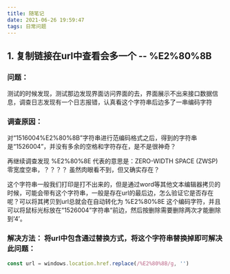 ```yaml
---
title: 随笔记
date: 2021-06-26 19:59:47
tags: 日常问题
---
```


## 1. 复制链接在url中查看会多一个 -- %E2%80%8B

### 问题： 
  测试的时候发现，测试那边发现界面访问界面的去，界面展示不出来接口数据信息，调查日志发现有一个日志报错，认真看这个字符串后边多了一串编码字符
 
### 调查原因：
  对“1516004%E2%80%8B”字符串进行范编码格式之后，得到的字符串是“1526004​”，并没有多余的空格和字符存在，是不是很神奇？

  再继续调查发现 %E2%80%8E 代表的意思是：ZERO-WIDTH SPACE (ZWSP)  零宽度空串，？？？？ 虽然肉眼看不到，但又确实存在？
  
  这个字符串一般我们打印是打不出来的，但是通过word等其他文本编辑器拷贝的时候，可能会带有这个字符串，一般是存在url的最后边，怎么验证它是否存在呢？可以将其拷贝到url总就会在自动转化为 %E2%80%8E 这个编码字符，并且可以将鼠标光标放在“1526004​”字符串“前边，然后按删除需要删除两次才能删除到‘4’。
 
### 解决方法： 将url中包含通过替换方式，将这个字符串替换掉即可解决此问题：

```js
const url = windows.location.href.replace(/%E2%80%8B/g, '')
```

